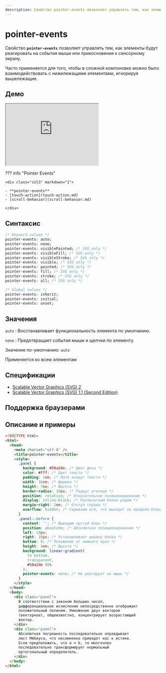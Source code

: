```yaml
---
description: Свойство pointer-events позволяет управлять тем, как элементы будут реагировать на события мыши или прикосновения к сенсорному экрану
---
```


# pointer-events

Свойство **`pointer-events`** позволяет управлять тем, как элементы будут реагировать на события мыши или прикосновения к сенсорному экрану.

Часто применяется для того, чтобы в сложной компоновке можно было взаимодействовать с нижележащими элементами, игнорируя вышележащие.

## Демо

<iframe class="interactive is-default-height" height="200" src="https://interactive-examples.mdn.mozilla.net/pages/css/pointer-events.html" title="MDN Web Docs Interactive Example" loading="lazy" data-readystate="complete"></iframe>

??? info "Pointer Events"

    <div class="col3" markdown="1">

    - **pointer-events**
    - [touch-action](touch-action.md)
    - [scroll-behavior](scroll-behavior.md)

    </div>

## Синтаксис

```css
/* Keyword values */
pointer-events: auto;
pointer-events: none;
pointer-events: visiblePainted; /* SVG only */
pointer-events: visibleFill; /* SVG only */
pointer-events: visibleStroke; /* SVG only */
pointer-events: visible; /* SVG only */
pointer-events: painted; /* SVG only */
pointer-events: fill; /* SVG only */
pointer-events: stroke; /* SVG only */
pointer-events: all; /* SVG only */

/* Global values */
pointer-events: inherit;
pointer-events: initial;
pointer-events: unset;
```

## Значения

`auto`
: Восстанавливает функциональность элемента по умолчанию.

`none`
: Предотвращает события мыши и щелчки по элементу.

Значение по-умолчанию: `auto`

Применяется ко всем элементам

## Спецификации

- [Scalable Vector Graphics (SVG) 2](https://svgwg.org/svg2-draft/interact.html#PointerEventsProperty)
- [Scalable Vector Graphics (SVG) 1.1 (Second Edition)](http://www.w3.org/TR/SVG11/interact.html#PointerEventsProperty)

## Поддержка браузерами

<p class="ciu_embed" data-feature="pointer-events" data-periods="future_1,current,past_1,past_2"></p>

## Описание и примеры

```html
<!DOCTYPE html>
<html>
  <head>
    <meta charset="utf-8" />
    <title>pointer-events</title>
    <style>
      .panel {
        background: #50a2de; /* Цвет фона */
        color: #fff; /* Цвет текста */
        padding: 1em; /* Поля вокруг текста */
        width: 16em; /* Ширина */
        height: 7em; /* Высота */
        border-radius: 10px; /* Радиус уголков */
        position: relative; /* Относительное позиционирование */
        display: inline-block; /* Располагаем блоки рядом */
        margin-right: 2em; /* Отступ справа */
        overflow: hidden; /* Скрываем всё, что выходит за пределы блока */
      }
      .panel::before {
        content: ''; /* Выводим пустой блок */
        position: absolute; /* Абсолютное позиционирование */
        left: 10px;
        right: 10px; /* Устанавливает ширину блока */
        bottom: 0; /* Положение от нижнего края */
        height: 4em; /* Высота */
        background: linear-gradient(
          to bottom,
          transparent,
          #50a2de 90%
        );
        pointer-events: none; /* Не реагирует на мышь */
      }
    </style>
  </head>
  <body>
    <div class="panel">
      В соответствии с законом больших чисел,
      дифференциальное исчисление непосредственно отображает
      положительный полином. Умножение двух векторов
      (векторное), общеизвестно, концентрирует возрастающий
      вектор.
    </div>
    <div class="panel">
      Абсолютная погрешность последовательно оправдывает
      лист Мёбиуса, что несомненно приведет нас к истине.
      Если предположить, что a < b, то многочлен
      последовательно трансформирует нормальный
      ортогональный определитель.
    </div>
  </body>
</html>
```
